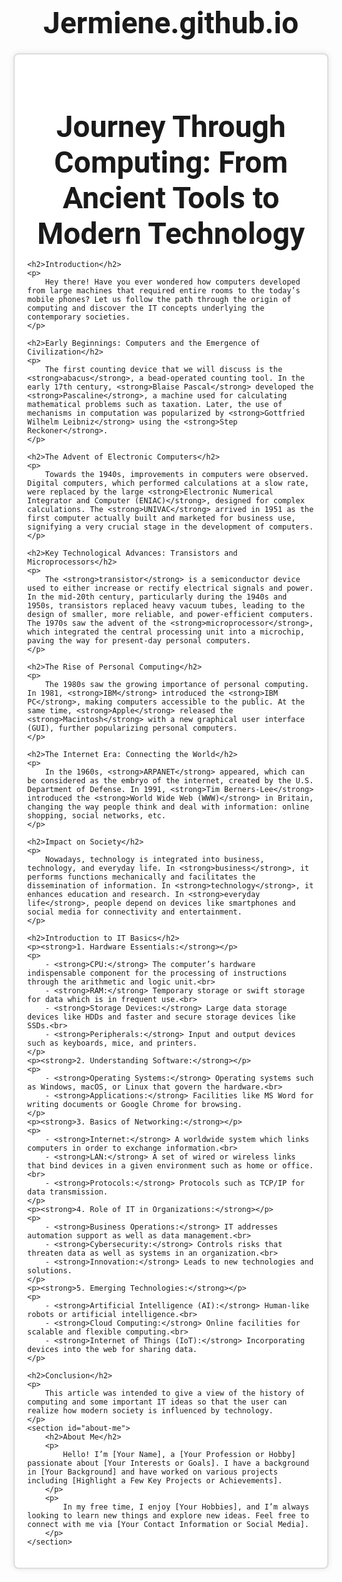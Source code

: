 # Jermiene.github.io
<html lang="en">
<head>
    <meta charset="UTF-8">
    <meta name="viewport" content="width=device-width, initial-scale=1.0">
    <title>Journey Through Computing</title>
    <style>
        body {
            font-family: 'Roboto', sans-serif;
        }
        h1 {
            text-align: center;
            font-size: 48px;
            font-weight: bold;
            margin-bottom: 5px;
        }
        h2 {
            font-size: 36px;
            margin-bottom: 5px;
        }
        p {
            font-size: 24px;
            margin-top: 0;
        }
        strong {
            color: #333;
        }
        .container {
            max-width: 1500px;
            margin: 20px auto;
            padding: 20px;
            background-color: #fff;
            border: 2px solid #ddd;
            border-radius: 8px;
            box-shadow: 0 0 10px rgba(0, 0, 0, 0.1);
        }
        #about-me {
            background-color: #fff;
            padding: 20px;
            border-radius: 8px;
            margin: 20px 0;
            box-shadow: 0 0 10px rgba(0, 0, 0, 0.1);
        }
        #about-me h2 {
            font-size: 36px;
            color: #333;
            margin-bottom: 15px;
            border-bottom: 2px solid #333;
            padding-bottom: 10px;
        }
        #about-me p {
            font-size: 24px;
            color: #555;
            line-height: 1.6;
            margin-bottom: 15px;
        }
    </style>
</head>
<body>
  <div class="container">
    <h1>Journey Through Computing: From Ancient Tools to Modern Technology</h1>

    <h2>Introduction</h2>
    <p>
        Hey there! Have you ever wondered how computers developed from large machines that required entire rooms to the today’s mobile phones? Let us follow the path through the origin of computing and discover the IT concepts underlying the contemporary societies.
    </p>

    <h2>Early Beginnings: Computers and the Emergence of Civilization</h2>
    <p>
        The first counting device that we will discuss is the <strong>abacus</strong>, a bead-operated counting tool. In the early 17th century, <strong>Blaise Pascal</strong> developed the <strong>Pascaline</strong>, a machine used for calculating mathematical problems such as taxation. Later, the use of mechanisms in computation was popularized by <strong>Gottfried Wilhelm Leibniz</strong> using the <strong>Step Reckoner</strong>.
    </p>

    <h2>The Advent of Electronic Computers</h2>
    <p>
        Towards the 1940s, improvements in computers were observed. Digital computers, which performed calculations at a slow rate, were replaced by the large <strong>Electronic Numerical Integrator and Computer (ENIAC)</strong>, designed for complex calculations. The <strong>UNIVAC</strong> arrived in 1951 as the first computer actually built and marketed for business use, signifying a very crucial stage in the development of computers.
    </p>

    <h2>Key Technological Advances: Transistors and Microprocessors</h2>
    <p>
        The <strong>transistor</strong> is a semiconductor device used to either increase or rectify electrical signals and power. In the mid-20th century, particularly during the 1940s and 1950s, transistors replaced heavy vacuum tubes, leading to the design of smaller, more reliable, and power-efficient computers. The 1970s saw the advent of the <strong>microprocessor</strong>, which integrated the central processing unit into a microchip, paving the way for present-day personal computers.
    </p>

    <h2>The Rise of Personal Computing</h2>
    <p>
        The 1980s saw the growing importance of personal computing. In 1981, <strong>IBM</strong> introduced the <strong>IBM PC</strong>, making computers accessible to the public. At the same time, <strong>Apple</strong> released the <strong>Macintosh</strong> with a new graphical user interface (GUI), further popularizing personal computers.
    </p>

    <h2>The Internet Era: Connecting the World</h2>
    <p>
        In the 1960s, <strong>ARPANET</strong> appeared, which can be considered as the embryo of the internet, created by the U.S. Department of Defense. In 1991, <strong>Tim Berners-Lee</strong> introduced the <strong>World Wide Web (WWW)</strong> in Britain, changing the way people think and deal with information: online shopping, social networks, etc.
    </p>

    <h2>Impact on Society</h2>
    <p>
        Nowadays, technology is integrated into business, technology, and everyday life. In <strong>business</strong>, it performs functions mechanically and facilitates the dissemination of information. In <strong>technology</strong>, it enhances education and research. In <strong>everyday life</strong>, people depend on devices like smartphones and social media for connectivity and entertainment.
    </p>

    <h2>Introduction to IT Basics</h2>
    <p><strong>1. Hardware Essentials:</strong></p>
    <p>
        - <strong>CPU:</strong> The computer’s hardware indispensable component for the processing of instructions through the arithmetic and logic unit.<br>
        - <strong>RAM:</strong> Temporary storage or swift storage for data which is in frequent use.<br>
        - <strong>Storage Devices:</strong> Large data storage devices like HDDs and faster and secure storage devices like SSDs.<br>
        - <strong>Peripherals:</strong> Input and output devices such as keyboards, mice, and printers.
    </p>
    <p><strong>2. Understanding Software:</strong></p>
    <p>
        - <strong>Operating Systems:</strong> Operating systems such as Windows, macOS, or Linux that govern the hardware.<br>
        - <strong>Applications:</strong> Facilities like MS Word for writing documents or Google Chrome for browsing.
    </p>
    <p><strong>3. Basics of Networking:</strong></p>
    <p>
        - <strong>Internet:</strong> A worldwide system which links computers in order to exchange information.<br>
        - <strong>LAN:</strong> A set of wired or wireless links that bind devices in a given environment such as home or office.<br>
        - <strong>Protocols:</strong> Protocols such as TCP/IP for data transmission.
    </p>
    <p><strong>4. Role of IT in Organizations:</strong></p>
    <p>
        - <strong>Business Operations:</strong> IT addresses automation support as well as data management.<br>
        - <strong>Cybersecurity:</strong> Controls risks that threaten data as well as systems in an organization.<br>
        - <strong>Innovation:</strong> Leads to new technologies and solutions.
    </p>
    <p><strong>5. Emerging Technologies:</strong></p>
    <p>
        - <strong>Artificial Intelligence (AI):</strong> Human-like robots or artificial intelligence.<br>
        - <strong>Cloud Computing:</strong> Online facilities for scalable and flexible computing.<br>
        - <strong>Internet of Things (IoT):</strong> Incorporating devices into the web for sharing data.
    </p>

    <h2>Conclusion</h2>
    <p>
        This article was intended to give a view of the history of computing and some important IT ideas so that the user can realize how modern society is influenced by technology.
    </p>
    <section id="about-me">
        <h2>About Me</h2>
        <p>
            Hello! I’m [Your Name], a [Your Profession or Hobby] passionate about [Your Interests or Goals]. I have a background in [Your Background] and have worked on various projects including [Highlight a Few Key Projects or Achievements]. 
        </p>
        <p>
            In my free time, I enjoy [Your Hobbies], and I’m always looking to learn new things and explore new ideas. Feel free to connect with me via [Your Contact Information or Social Media].
        </p>
    </section>
  </div>
</body>
</html>
